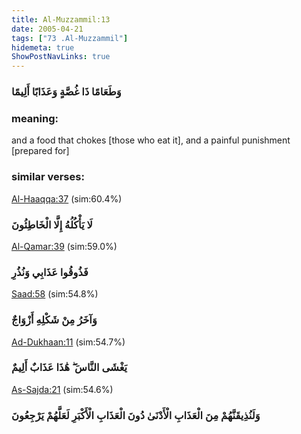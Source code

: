 ```yaml
---
title: Al-Muzzammil:13
date: 2005-04-21
tags: ["73 .Al-Muzzammil"]
hidemeta: true 
ShowPostNavLinks: true 
---
```

### وَطَعَامًا ذَا غُصَّةٍ وَعَذَابًا أَلِيمًا
### meaning: 
and a food that chokes [those who eat it], and a painful punishment [prepared for]
### similar verses: 

[Al-Haaqqa:37](/69/37) (sim:60.4%)

### لَا يَأْكُلُهُ إِلَّا الْخَاطِئُونَ

[Al-Qamar:39](/54/39) (sim:59.0%)

### فَذُوقُوا عَذَابِي وَنُذُرِ

[Saad:58](/38/58) (sim:54.8%)

### وَآخَرُ مِنْ شَكْلِهِ أَزْوَاجٌ

[Ad-Dukhaan:11](/44/11) (sim:54.7%)

### يَغْشَى النَّاسَ ۖ هَٰذَا عَذَابٌ أَلِيمٌ

[As-Sajda:21](/32/21) (sim:54.6%)

### وَلَنُذِيقَنَّهُمْ مِنَ الْعَذَابِ الْأَدْنَىٰ دُونَ الْعَذَابِ الْأَكْبَرِ لَعَلَّهُمْ يَرْجِعُونَ

